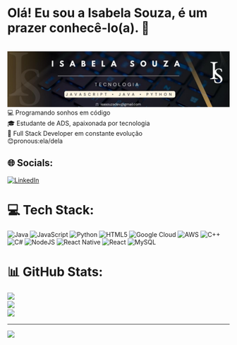 # Olá! Eu sou a  Isabela Souza, é um prazer conhecê-lo(a). 👋
<br>

 <img src="https://github.com/souzaisabeladev/souzaisabeladev/blob/main/capa%20lk.jpeg?raw=true">

 <br>
💻 Programando sonhos em código
<br>
🎓 Estudante de ADS, apaixonada por tecnologia
<br>
🌟 Full Stack Developer em constante evolução
<br>
😊pronous:ela/dela

## 🌐 Socials:
[![LinkedIn](https://img.shields.io/badge/LinkedIn-%230077B5.svg?logo=linkedin&logoColor=white)](https://linkedin.com/in/@Isabela-souza19) 

# 💻 Tech Stack:
![Java](https://img.shields.io/badge/java-%23ED8B00.svg?style=plastic&logo=openjdk&logoColor=white) ![JavaScript](https://img.shields.io/badge/javascript-%23323330.svg?style=plastic&logo=javascript&logoColor=%23F7DF1E) ![Python](https://img.shields.io/badge/python-3670A0?style=plastic&logo=python&logoColor=ffdd54)  ![HTML5](https://img.shields.io/badge/html5-%23E34F26.svg?style=plastic&logo=html5&logoColor=white) ![Google Cloud](https://img.shields.io/badge/GoogleCloud-%234285F4.svg?style=plastic&logo=google-cloud&logoColor=white) ![AWS](https://img.shields.io/badge/AWS-%23FF9900.svg?style=plastic&logo=amazon-aws&logoColor=white) ![C++](https://img.shields.io/badge/c++-%2300599C.svg?style=plastic&logo=c%2B%2B&logoColor=white) ![C#](https://img.shields.io/badge/c%23-%23239120.svg?style=plastic&logo=c-sharp&logoColor=white) ![NodeJS](https://img.shields.io/badge/node.js-6DA55F?style=plastic&logo=node.js&logoColor=white) ![React Native](https://img.shields.io/badge/react_native-%2320232a.svg?style=plastic&logo=react&logoColor=%2361DAFB) ![React](https://img.shields.io/badge/react-%2320232a.svg?style=plastic&logo=react&logoColor=%2361DAFB)  ![MySQL](https://img.shields.io/badge/mysql-%2300000f.svg?style=plastic&logo=mysql&logoColor=white) 
# 📊 GitHub Stats:
![](https://github-readme-stats.vercel.app/api?username=souzaisabeladev&theme=vision-friendly-dark&hide_border=false&include_all_commits=false&count_private=false)<br/>
![](https://github-readme-streak-stats.herokuapp.com/?user=souzaisabeladev&theme=vision-friendly-dark&hide_border=false)<br/>
![](https://github-readme-stats.vercel.app/api/top-langs/?username=souzaisabeladev&theme=vision-friendly-dark&hide_border=false&include_all_commits=false&count_private=false&layout=compact)

---
[![](https://visitcount.itsvg.in/api?id=souzaisabeladev&icon=0&color=12)](https://visitcount.itsvg.in)

<!-- Proudly created with GPRM ( https://gprm.itsvg.in ) -->
